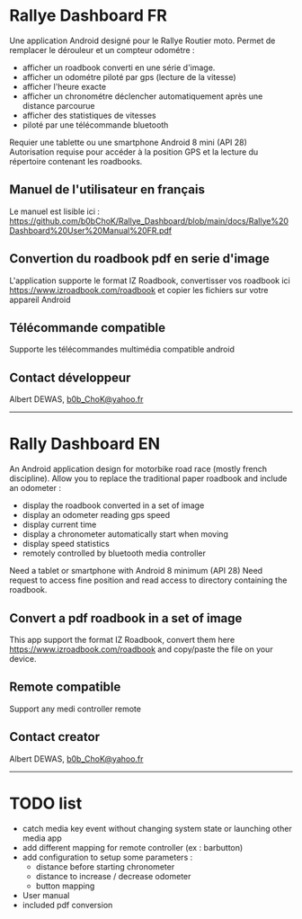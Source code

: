 # Rallye Dashboard FR

Une application Android designé pour le Rallye Routier moto.
Permet de remplacer le dérouleur et un compteur odométre :
- afficher un roadbook converti en une série d'image.
- afficher un odométre piloté par gps (lecture de la vitesse)
- afficher l'heure exacte
- afficher un chronométre déclencher automatiquement après une distance parcourue
- afficher des statistiques de vitesses
- piloté par une télécommande bluetooth

Requier une tablette ou une smartphone Android 8 mini (API 28)
Autorisation requise pour accéder à la position GPS et la lecture du répertoire contenant les roadbooks.

## Manuel de l'utilisateur en français
Le manuel est lisible ici : https://github.com/b0bChoK/Rallye_Dashboard/blob/main/docs/Rallye%20Dashboard%20User%20Manual%20FR.pdf

## Convertion du roadbook pdf en serie d'image
L'application supporte le format IZ Roadbook, convertisser vos roadbook ici https://www.izroadbook.com/roadbook et copier les fichiers sur votre appareil Android

## Télécommande compatible
Supporte les télécommandes multimédia compatible android

## Contact développeur
Albert DEWAS, b0b_ChoK@yahoo.fr

--------------------------------------------------------

# Rally Dashboard EN

An Android application design for motorbike road race (mostly french discipline). 
Allow you to replace the traditional paper roadbook and include an odometer :
- display the roadbook converted in a set of image
- display an odometer reading gps speed
- display current time
- display a chronometer automatically start when moving
- display speed statistics
- remotely controlled by bluetooth media controller

Need a tablet or smartphone with Android 8 minimum (API 28)
Need request to access fine position and read access to directory containing the roadbook.

## Convert a pdf roadbook in a set of image
This app support the format IZ Roadbook, convert them here https://www.izroadbook.com/roadbook and copy/paste the file on your device.

## Remote compatible
Support any medi controller remote

## Contact creator
Albert DEWAS, b0b_ChoK@yahoo.fr

--------------------------------------------------------

# TODO list
- catch media key event without changing system state or launching other media app
- add different mapping for remote controller (ex : barbutton)
- add configuration to setup some parameters :
  - distance before starting chronometer
  - distance to increase / decrease odometer
  - button mapping
- User manual
- included pdf conversion
